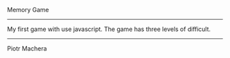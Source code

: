 Memory Game

--------------

My first game with use javascript.
The game has three levels of difficult.

--------------

Piotr Machera